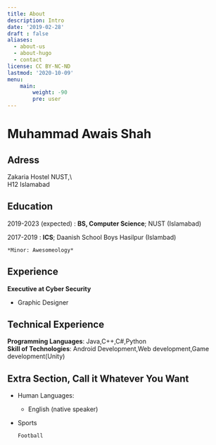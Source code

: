 ```yaml
---
title: About
description: Intro
date: '2019-02-28'
draft : false
aliases:
  - about-us
  - about-hugo
  - contact
license: CC BY-NC-ND
lastmod: '2020-10-09'
menu:
    main: 
        weight: -90
        pre: user
---
```


Muhammad Awais Shah
============

Adress
---------

Zakaria Hostel NUST,\                   
H12 Islamabad 


     

Education
---------

2019-2023 (expected)
:   **BS, Computer Science**; NUST (Islamabad)

    

2017-2019
:   **ICS**; Daanish School Boys Hasilpur (Islambad)

    *Minor: Awesomeology*

Experience
----------

**Executive at Cyber Security**



* Graphic Designer



Technical Experience
--------------------


**Programming Languages**: Java,C++,C#,Python \
**Skill of Technologies**: Android Development,Web development,Game development(Unity)


[ref]: https://github.com/githubuser/superlongprojectname

Extra Section, Call it Whatever You Want
----------------------------------------

* Human Languages:

     * English (native speaker)
    
* Sports

      Football